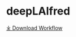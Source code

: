 # deepLAlfred

<a href='https://github.com/kentoak/deepLAlfred/releases/download/v1.0/DeepLWithNotion.alfredworkflow'>⤓ Download Workflow</a>
